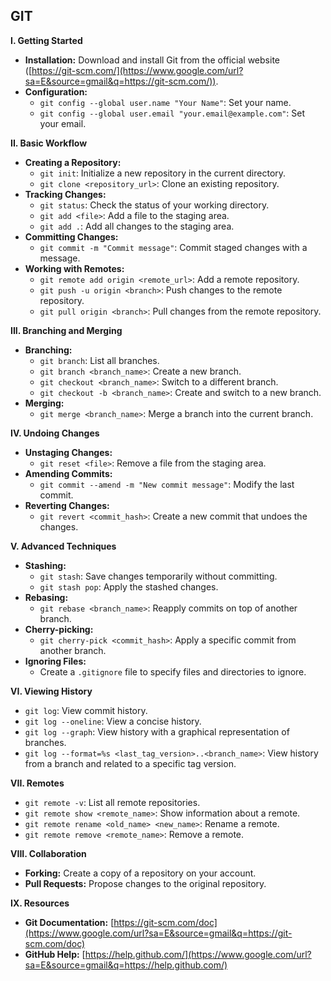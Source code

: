 ## GIT

**I. Getting Started**

  * **Installation:** Download and install Git from the official website ([https://git-scm.com/](https://www.google.com/url?sa=E&source=gmail&q=https://git-scm.com/)).
  * **Configuration:**
      * `git config --global user.name "Your Name"`: Set your name.
      * `git config --global user.email "your.email@example.com"`: Set your email.

**II. Basic Workflow**

  * **Creating a Repository:**
      * `git init`: Initialize a new repository in the current directory.
      * `git clone <repository_url>`: Clone an existing repository.
  * **Tracking Changes:**
      * `git status`: Check the status of your working directory.
      * `git add <file>`: Add a file to the staging area.
      * `git add .`: Add all changes to the staging area.
  * **Committing Changes:**
      * `git commit -m "Commit message"`: Commit staged changes with a message.
  * **Working with Remotes:**
      * `git remote add origin <remote_url>`: Add a remote repository.
      * `git push -u origin <branch>`: Push changes to the remote repository.
      * `git pull origin <branch>`: Pull changes from the remote repository.

**III. Branching and Merging**

  * **Branching:**
      * `git branch`: List all branches.
      * `git branch <branch_name>`: Create a new branch.
      * `git checkout <branch_name>`: Switch to a different branch.
      * `git checkout -b <branch_name>`: Create and switch to a new branch.
  * **Merging:**
      * `git merge <branch_name>`: Merge a branch into the current branch.

**IV. Undoing Changes**

  * **Unstaging Changes:**
      * `git reset <file>`: Remove a file from the staging area.
  * **Amending Commits:**
      * `git commit --amend -m "New commit message"`: Modify the last commit.
  * **Reverting Changes:**
      * `git revert <commit_hash>`: Create a new commit that undoes the changes.

**V. Advanced Techniques**

  * **Stashing:**
      * `git stash`: Save changes temporarily without committing.
      * `git stash pop`: Apply the stashed changes.
  * **Rebasing:**
      * `git rebase <branch_name>`: Reapply commits on top of another branch.
  * **Cherry-picking:**
      * `git cherry-pick <commit_hash>`: Apply a specific commit from another branch.
  * **Ignoring Files:**
      * Create a `.gitignore` file to specify files and directories to ignore.

**VI. Viewing History**

  * `git log`: View commit history.
  * `git log --oneline`: View a concise history.
  * `git log --graph`: View history with a graphical representation of branches.
  * `git log --format=%s <last_tag_version>..<branch_name>`: View history from a branch and related to a specific tag version.

**VII. Remotes**

  * `git remote -v`: List all remote repositories.
  * `git remote show <remote_name>`: Show information about a remote.
  * `git remote rename <old_name> <new_name>`: Rename a remote.
  * `git remote remove <remote_name>`: Remove a remote.

**VIII. Collaboration**

  * **Forking:** Create a copy of a repository on your account.
  * **Pull Requests:** Propose changes to the original repository.

**IX. Resources**

  * **Git Documentation:** [https://git-scm.com/doc](https://www.google.com/url?sa=E&source=gmail&q=https://git-scm.com/doc)
  * **GitHub Help:** [https://help.github.com/](https://www.google.com/url?sa=E&source=gmail&q=https://help.github.com/)
